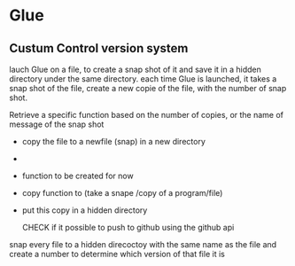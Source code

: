 # Glue

## Custum Control version system

lauch Glue on a file, to create a snap shot of it and save it in a hidden
directory under the same directory.
each time Glue is launched, it takes a snap shot of the file, create a new copie of the file, with the number of snap shot.

Retrieve a specific function based on the number of copies, or the name of message of the snap shot

- copy the file to a newfile (snap) in a new directory
-
- function to be created for now
- copy function to (take a snape /copy of a program/file)
- put this copy in a hidden directory

    CHECK if it possible to push to github using the github api

snap every file to a hidden direcoctoy with the same name as the file
and create a number to determine which version of that file it is
